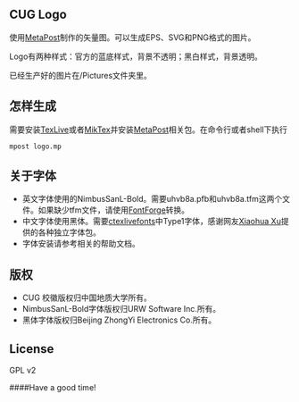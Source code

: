 CUG Logo
---
使用[MetaPost](https://www.tug.org/metapost.html)制作的矢量图。可以生成EPS、SVG和PNG格式的图片。

Logo有两种样式：官方的蓝底样式，背景不透明；黑白样式，背景透明。

已经生产好的图片在/Pictures文件夹里。

怎样生成
--------
需要安装[TexLive](https://www.tug.org/texlive/)或者[MikTex](http://miktex.org/)并安装[MetaPost](https://www.tug.org/metapost.html)相关包。在命令行或者shell下执行
```
mpost logo.mp
```

关于字体
--------
- 英文字体使用的NimbusSanL-Bold。需要uhvb8a.pfb和uhvb8a.tfm这两个文件。如果缺少tfm文件，请使用[FontForge](http://fontforge.github.io/)转换。
- 中文字体使用黑体。需要[ctexlivefonts](http://thinfilm.ustc.edu.cn/~liangzi/software/CTeXlive/)中Type1字体，感谢网友[Xiaohua Xu](https://code.google.com/p/pixtex/downloads/list)提供的各种独立字体包。
- 字体安装请参考相关的帮助文档。

版权
--------
- CUG 校徽版权归中国地质大学所有。
- NimbusSanL-Bold字体版权归URW Software Inc.所有。
- 黑体字体版权归Beijing ZhongYi Electronics Co.所有。

License
-------
GPL v2

####Have a good time!
